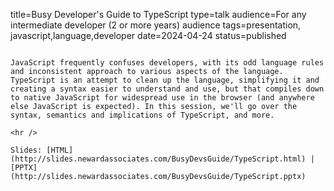 title=Busy Developer's Guide to TypeScript
type=talk
audience=For any intermediate developer (2 or more years) audience
tags=presentation, javascript,language,developer
date=2024-04-24
status=published
~~~~~~

JavaScript frequently confuses developers, with its odd language rules and inconsistent approach to various aspects of the language. TypeScript is an attempt to clean up the language, simplifying it and creating a syntax easier to understand and use, but that compiles down to native JavaScript for widespread use in the browser (and anywhere else JavaScript is expected). In this session, we'll go over the syntax, semantics and implications of TypeScript, and more.
    
<hr />

Slides: [HTML](http://slides.newardassociates.com/BusyDevsGuide/TypeScript.html) | [PPTX](http://slides.newardassociates.com/BusyDevsGuide/TypeScript.pptx)
